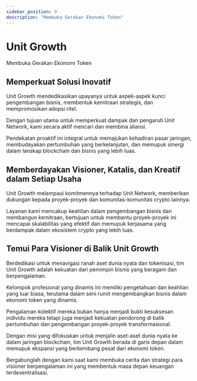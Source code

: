 ```yaml
---
sidebar_position: 9
description: "Membuka Gerakan Ekonomi Token"
---
```


# Unit Growth

Membuka Gerakan Ekonomi Token

## Memperkuat Solusi Inovatif

Unit Growth mendedikasikan upayanya untuk aspek-aspek kunci pengembangan bisnis, membentuk kemitraan strategis, dan mempromosikan adopsi ritel.

Dengan tujuan utama untuk memperkuat dampak dan pengaruh Unit Network, kami secara aktif mencari dan membina aliansi.

Pendekatan proaktif ini integral untuk memajukan kehadiran pasar jaringan, membudayakan pertumbuhan yang berkelanjutan, dan memupuk sinergi dalam lanskap blockchain dan bisnis yang lebih luas.

## Memberdayakan Visioner, Katalis, dan Kreatif dalam Setiap Usaha

Unit Growth melampaui komitmennya terhadap Unit Network, memberikan dukungan kepada proyek-proyek dan komunitas-komunitas crypto lainnya.

Layanan kami mencakup keahlian dalam pengembangan bisnis dan membangun kemitraan, bertujuan untuk membantu proyek-proyek ini mencapai skalabilitas yang efektif dan memupuk kerjasama yang berdampak dalam ekosistem crypto yang lebih luas.

## Temui Para Visioner di Balik Unit Growth

Berdedikasi untuk menavigasi ranah aset dunia nyata dan tokenisasi, tim Unit Growth adalah kekuatan dari pemimpin bisnis yang beragam dan berpengalaman.

Kelompok profesional yang dinamis ini memiliki pengetahuan dan keahlian yang luar biasa, terutama dalam seni rumit mengembangkan bisnis dalam ekonomi token yang dinamis.

Pengalaman kolektif mereka bukan hanya menjadi bukti kesuksesan individu mereka tetapi juga menjadi kekuatan pendorong di balik pertumbuhan dan pengembangan proyek-proyek transformasional.

Dengan misi yang difokuskan untuk menjalin aset-aset dunia nyata ke dalam jaringan blockchain, tim Unit Growth berada di garis depan dalam memupuk ekspansi yang berkembang pesat dari ekonomi token.

Bergabunglah dengan kami saat kami membuka cerita dan strategi para visioner berpengalaman ini yang membentuk masa depan keuangan terdesentralisasi.
